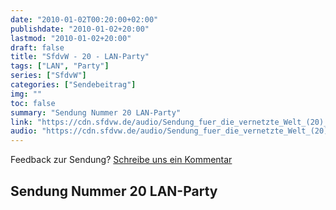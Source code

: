 ```yaml
---
date: "2010-01-02T00:20:00+02:00"
publishdate: "2010-01-02+20:00"
lastmod: "2010-01-02+20:00"
draft: false
title: "SfdvW - 20 - LAN-Party"
tags: ["LAN", "Party"]
series: ["SfdvW"]
categories: ["Sendebeitrag"]
img: ""
toc: false
summary: "Sendung Nummer 20 LAN-Party"
link: "https://cdn.sfdvw.de/audio/Sendung_fuer_die_vernetzte_Welt_(20)_2010_01_02_LAN-Party.ogg"
audio: "https://cdn.sfdvw.de/audio/Sendung_fuer_die_vernetzte_Welt_(20)_2010_01_02_LAN-Party.ogg"
---
```


<div align="center" id="example"></div>
<script src="https://cdn.podlove.org/web-player/embed.js"></script>

Feedback zur Sendung?
[Schreibe uns ein Kommentar](mailto:SfdvW@radiocorax.de)

## Sendung Nummer 20 LAN-Party

<script>
  podlovePlayer('#example', '/blog/sfdvw20.json');
</script>
